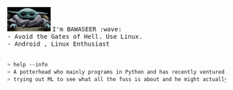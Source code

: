 <img src="https://github.com/hargun79/hargun79/blob/master/Assets/hi.gif" style="width: 100px;">
  <samp>
    I'm BAWASEER :wave:
    <br />
    - Avoid the Gates of Hell. Use Linux.
                  <br> - Android , Linux Enthusiast <br>
  </samp>
  <br />

````bash
> help --info
> A potterhead who mainly programs in Python and has recently ventured out into Networking. Is
> trying out ML to see what all the fuss is about and he might actually ❤ it. Likes solving problems 
````

````bash
